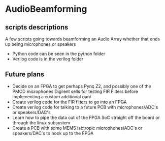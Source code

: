 # AudioBeamforming

## scripts descriptions

A few scripts going towards beamforming an Audio Array whether that ends up being microphones or speakers

- Python code can be seen in the python folder
- Verilog code is in the verilog folder

## Future plans

- Decide on an FPGA to get perhaps Pynq Z2, and possibly one of the PMOD microphones Digilent sells for testing FIR Filters before implementing a custom additional oard
- Create verilog code for the FIR filters to go into an FPGA 
- Create verilog code for talking to a future PCB with microphones/ADC's or speakers/DAC's
- Learn how to pipe the data out of the FPGA SoC straight off the board or through the linux subsystem
- Create a PCB with some MEMS Isotropic microphones/ADC's or speakers/DAC's to hook up to the FPGA


